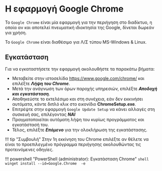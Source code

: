 # Η εφαρμογή Google Chrome

Το `Google Chrome` είναι μία εφαρμογή για την περιήγηση στο διαδίκτυο, η οποία αν και αποτελεί πνευματική ιδιοκτησία της Google, δίνεται δωρεάν για χρήση.

Το `Google Chrome` είναι διαθέσιμο για Λ/Σ τύπου MS-Windows & Linux.

## Εγκατάσταση

Για να εγκαταστήσετε την εφαρμογή ακολουθήστε τα παρακάτω βήματα:

- Μεταβείτε στην ιστοσελίδα <https://www.google.com/chrome/> και επιλέξτε ***Λήψη του Chrome***.
- Μετά την ανάγνωση των όρων παροχής υπηρεσιών, επιλέξτε ***Αποδοχή και εγκατάσταση***.
- Αποθηκεύστε το εκτελέσιμο και στη συνέχεια, εάν δεν εκκινήσει αυτόματα, κάντε διπλό κλικ στο εικονίδιο **ChromeSetup.exe**.
- Επιτρέψτε στην εφαρμογή `Google Update Setup` να κάνει αλλαγές στη συσκευή σας, επιλέγοντας ***ΝΑΙ***
- Πραγματοποιείται αυτόματη λήψη του κυρίως προγράμματος και εγκατάστασή του.
- Τέλος, επιλέξτε ***Επόμενο*** για την ολοκλήρωση της εγκατάστασης.

!!! tip "Συμβουλή"
    Στην 1η εκκίνηση του Chrome επιλέξτε αν θέλετε να είναι το προεπιλεγμένο πρόγραμμα περιήγησης ακολουθώντας τις προτεινόμενες οδηγίες.

!!! powershell "PowerShell (administrator): Εγκατάσταση Chrome"
    ```shell
    winget install --id=Google.Chrome  -e
    ```
